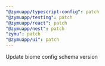 ```yaml
---
"@zymuapp/typescript-config": patch
"@zymuapp/testing": patch
"@zymuapp/react": patch
"@zymuapp/nest": patch
"zymu": patch
"@zymuapp/ui": patch
---
```


Update biome config schema version
